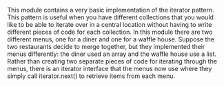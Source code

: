 This module contains a very basic implementation of the iterator pattern.  This pattern is useful when you have different collections that you would like to be able to iterate over in a central location without having to write different pieces of code for each collection.  In this module there are two different menus, one for a diner and one for a waffle house.  Suppose the two restaurants decide to merge together, but they implemented their menus differently: the diner used an array and the waffle house use a list.  Rather than creating two separate pieces of code for iterating through the menus, there is an iterator interface that the menus now use where they simply call iterator.next() to retrieve items from each menu.